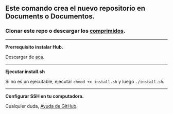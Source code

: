 ## Este comando crea el nuevo repositorio en Documents o Documentos. ##

### Clonar este repo o descargar los [comprimidos](https://github.com/github/mesaglio/mkrepoi/releases). ###

---

**Prerrequisito instalar Hub.**

Descargar de [aca](https://github.com/github/hub/releases).

---

**Ejecutar install.sh**

Si no es un ejecutable, ejecutar `chmod +x install.sh` y luego `./install.sh`.

---

**Configurar SSH en tu computadora.**

Cualquier duda, [Ayuda de GitHub](https://help.github.com/articles/connecting-to-github-with-ssh/).
